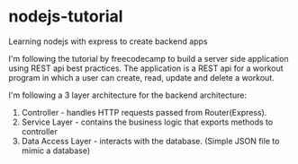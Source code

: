 # nodejs-tutorial
Learning nodejs with express to create backend apps

I'm following the tutorial by freecodecamp to build a server side application using REST api best practices. The application is a REST api for a workout program in which a user can create, read, update and delete a workout.

I'm following a 3 layer architecture for the backend architecture:
1. Controller - handles HTTP requests passed from Router(Express).
2. Service Layer - contains the business logic that exports methods to controller
3. Data Access Layer - interacts with the database. (Simple JSON file to mimic a database)
